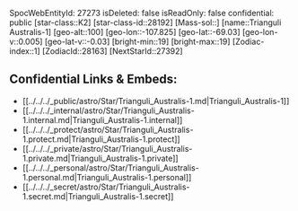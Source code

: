 ﻿---
location: [-69.03,107.825,100]
type: Star
tags:
- astro/Star

---
SpocWebEntityId: 27273
isDeleted: false
isReadOnly: false
confidential: public
[star-class::K2]
[star-class-id::28192]
[Mass-sol::]
[name::Trianguli Australis-1]
[geo-alt::100]
[geo-lon::-107.825]
[geo-lat::-69.03]
[geo-lon-v::0.005]
[geo-lat-v::-0.03]
[bright-min::19]
[bright-max::19]
[Zodiac-index::1]
[ZodiacId::28163]
[NextStarId::27392]



## Confidential Links & Embeds: 
- [[../../../_public/astro/Star/Trianguli_Australis-1.md|Trianguli_Australis-1]] 
- [[../../../_internal/astro/Star/Trianguli_Australis-1.internal.md|Trianguli_Australis-1.internal]] 
- [[../../../_protect/astro/Star/Trianguli_Australis-1.protect.md|Trianguli_Australis-1.protect]] 
- [[../../../_private/astro/Star/Trianguli_Australis-1.private.md|Trianguli_Australis-1.private]] 
- [[../../../_personal/astro/Star/Trianguli_Australis-1.personal.md|Trianguli_Australis-1.personal]] 
- [[../../../_secret/astro/Star/Trianguli_Australis-1.secret.md|Trianguli_Australis-1.secret]] 
